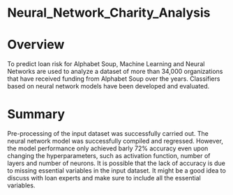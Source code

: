 # Neural_Network_Charity_Analysis

# Overview

To predict loan risk for Alphabet Soup, Machine Learning and Neural Networks are used to analyze a dataset of more than 34,000 organizations that have received funding from Alphabet Soup over the years. Classifiers based on neural network models have been developed and evaluated.

# Summary

Pre-processing of the input dataset was successfully carried out. The neural network model was successfully compiled and regressed. However, the model performance only achieved barly 72% accuracy even upon changing the hyperparameters, such as activation function, number of layers and number of neurons. It is possible that the lack of accuracy is due to missing essential variables in the input dataset. It might be a good idea to discuss with loan experts and make sure to include all the essential variables.
